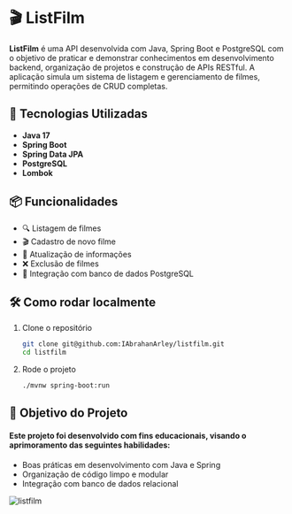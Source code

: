 # 🎬 ListFilm

**ListFilm** é uma API desenvolvida com Java, Spring Boot e PostgreSQL com o objetivo de praticar e demonstrar conhecimentos em desenvolvimento backend, organização de projetos e construção de APIs RESTful. A aplicação simula um sistema de listagem e gerenciamento de filmes, permitindo operações de CRUD completas.

## 🚀 Tecnologias Utilizadas

- **Java 17**
- **Spring Boot**
- **Spring Data JPA**
- **PostgreSQL**
- **Lombok**


## 📦 Funcionalidades

- 🔍 Listagem de filmes  
- 🎬 Cadastro de novo filme  
- 📝 Atualização de informações  
- ❌ Exclusão de filmes  
- 📁 Integração com banco de dados PostgreSQL

## 🛠 Como rodar localmente

1. Clone o repositório
   ```bash
   git clone git@github.com:IAbrahanArley/listfilm.git
   cd listfilm
   ```
2. Rode o projeto
   ```bash
   ./mvnw spring-boot:run
   ```
## 🎯 Objetivo do Projeto

#### Este projeto foi desenvolvido com fins educacionais, visando o aprimoramento das seguintes habilidades:
- Boas práticas em desenvolvimento com Java e Spring
- Organização de código limpo e modular
- Integração com banco de dados relacional

![listfilm](https://github.com/user-attachments/assets/23c343f8-70c9-4880-9fdf-4403bf51b2c6)

